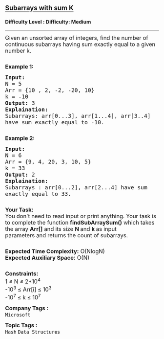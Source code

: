 <h2><a href="https://www.geeksforgeeks.org/problems/subarrays-with-sum-k/1?itm_source=geeksforgeeks&itm_medium=article&itm_campaign=practice_card">Subarrays with sum K</a></h2><h3>Difficulty Level : Difficulty: Medium</h3><hr><div class="problems_problem_content__Xm_eO"><p><span style="font-size:18px">Given an unsorted array of integers, find the number of continuous subarrays having sum exactly equal to a given number k.</span></p>

<p><br>
<span style="font-size:18px"><strong>Example 1:</strong></span></p>

<pre><span style="font-size:18px"><strong>Input:</strong>
N = 5
Arr = {10 , 2, -2, -20, 10}
k = -10
<strong>Output:</strong> 3
<strong>Explaination:</strong> 
Subarrays: arr[0...3], arr[1...4], arr[3..4]
have sum exactly equal to -10.</span></pre>

<p><br>
<span style="font-size:18px"><strong>Example 2:</strong></span></p>

<pre><span style="font-size:18px"><strong>Input:</strong>
N = 6
Arr = {9, 4, 20, 3, 10, 5}
k = 33
<strong>Output:</strong> 2
<strong>Explaination:</strong> 
Subarrays : arr[0...2], arr[2...4] have sum
exactly equal to 33.</span></pre>

<p><br>
<span style="font-size:18px"><strong>Your Task:</strong><br>
You don't need to read input or print anything. Your task is to complete the function&nbsp;<strong>findSubArraySum()</strong>&nbsp;which takes the array <strong>Arr[]</strong> and its size <strong>N </strong>and <strong>k&nbsp;</strong>as input parameters&nbsp;and returns the count of subarrays.</span></p>

<p><br>
<span style="font-size:18px"><strong>Expected Time Complexity:</strong> O(NlogN</span><span style="font-size:18px">)</span><br>
<span style="font-size:18px"><strong>Expected Auxiliary Space:</strong> O(N)</span></p>

<p><br>
<span style="font-size:18px"><strong>Constraints:</strong><br>
1 ≤ N ≤ 2*10<sup>4</sup><br>
-10<sup>3</sup> ≤ Arr[i]&nbsp;≤ 10<sup>3</sup><br>
-10<sup>7</sup>&nbsp;≤ k&nbsp;≤ 10<sup>7</sup></span></p>
</div><p><span style=font-size:18px><strong>Company Tags : </strong><br><code>Microsoft</code>&nbsp;<br><p><span style=font-size:18px><strong>Topic Tags : </strong><br><code>Hash</code>&nbsp;<code>Data Structures</code>&nbsp;
